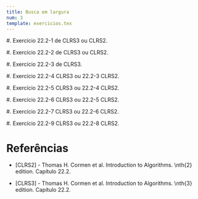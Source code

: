 ```yaml
---
title: Busca em largura
num: 3
template: exercicios.tex
---
```


#.  Exercício 22.2-1 de CLRS3 ou CLRS2.

#.  Exercício 22.2-2 de CLRS3 ou CLRS2.

#.  Exercício 22.2-3 de CLRS3.

#.  Exercício 22.2-4 CLRS3 ou 22.2-3 CLRS2.

#.  Exercício 22.2-5 CLRS3 ou 22.2-4 CLRS2.

#.  Exercício 22.2-6 CLRS3 ou 22.2-5 CLRS2.

#.  Exercício 22.2-7 CLRS3 ou 22.2-6 CLRS2.

#.  Exercício 22.2-9 CLRS3 ou 22.2-8 CLRS2.

# Referências

- [CLRS2] - Thomas H. Cormen et al. Introduction to Algorithms. \nth{2} edition. Capítulo 22.2.

- [CLRS3] - Thomas H. Cormen et al. Introduction to Algorithms. \nth{3} edition. Capítulo 22.2.

<!-- vim: set spell spelllang=pt_br: -->
